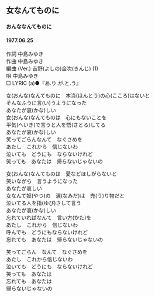 ## 女なんてものに
#### おんななんてものに
#### 1977.06.25


作詞        中島みゆき  
作曲        中島みゆき  
編曲 (Ver.) 吉野(よしの)金次(きんじ) (1)  
唄          中島みゆき  
□ LYRIC (a)●『あ.り.が.と.う』  
  
  
女(おんな)なんてものに　本当(ほんとう)の心(こころ)はないと  
そんなふうに言(い)うようになった  
あなたが哀(かな)しい  
女(おんな)なんてものは　心にもないことを  
平気(へいき)で言うと人を悟(さとる)してる  
あなたが哀(かな)しい  
笑ってごらんなんて　なぐさめを  
あたし　これから　信じないわ  
泣いても　どうにも　ならないけれど  
笑っても　あなたは　帰らないじゃないの  
  
  
女(おんな)なんてものは　愛などほしがらないと  
笑いながら　言うようになった  
あなたが哀しい  
女なんて奴(やつ)の　涙(なみだ)は　売(う)り物だと  
泣いてる人を指(ゆび)さして言う  
あなたが哀(かな)しい  
忘れていればなんて　言い方(かた)を  
あたし　これから　信じないわ  
呼んでも　どうにもならないけれど  
忘れても　あなたは　帰らないじゃないの  
  
  
笑ってごらん　なんて　なぐさめを  
あたし　これから信じないわ  
泣いても　どうにも　ならないけれど  
笑っても　あなたは  
忘れても　あなたは  
帰らないじゃないの  
